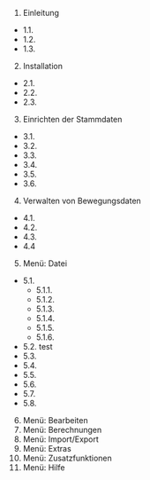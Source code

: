 
1. Einleitung
* 1.1. 
*  1.2.
*  1.3.
2.   Installation
*  2.1.
*  2.2.
*  2.3.
3.   Einrichten der Stammdaten
*  3.1.
*  3.2.
*  3.3.
*  3.4.
*  3.5.
*  3.6.
4.  Verwalten von Bewegungsdaten
*  4.1.
* 4.2.
* 4.3.
* 4.4
5. Menü: Datei
* 5.1.
     * 5.1.1.
     * 5.1.2.  
     *  5.1.3.
     *  5.1.4.
     *  5.1.5.
     *  5.1.6. 
*  5.2. test
*  5.3.
*  5.4.
*  5.5.
* 5.6.
*  5.7.
*  5.8.
6. Menü: Bearbeiten
7. Menü: Berechnungen
8.   Menü: Import/Export
9.   Menü: Extras
10.  Menü: Zusatzfunktionen
11.   Menü: Hilfe